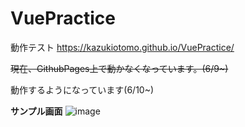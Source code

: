 # VuePractice


動作テスト
https://kazukiotomo.github.io/VuePractice/

~~現在、GithubPages上で動かなくなっています。(6/9~)~~

動作するようになっています(6/10~)


**サンプル画面**
![image](https://user-images.githubusercontent.com/67196994/121460997-f1210200-c9e8-11eb-95c0-f4de654acdb5.png)

